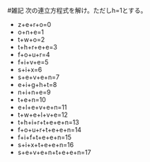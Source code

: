 #雑記
次の連立方程式を解け。ただしh=1とする。
* z+e+r+o=0
* o+n+e=1
* t+w+o=2
* t+h+r+e+e=3
* f+o+u+r=4
* f+i+v+e=5
* s+i+x=6
* s+e+v+e+n=7
* e+i+g+h+t=8
* n+i+n+e=9
* t+e+n=10
* e+l+e+v+e+n=11
* t+w+e+l+v+e=12
* t+h+i+r+t+e+e+n=13
* f+o+u+r+t+e+e+n=14
* f+i+f+t+e+e+n=15
* s+i+x+t+e+e+n=16
* s+e+v+e+n+t+e+e+n=17
<!--  -->
